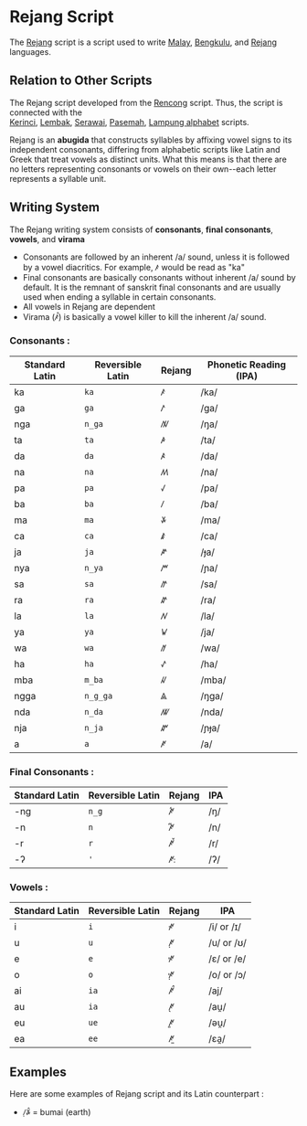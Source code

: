 
# Rejang Script

The [Rejang](https://en.wikipedia.org/wiki/Rejang_alphabet) script is a script used to write [Malay](https://en.wikipedia.org/wiki/Malay_language "Malay language"), [Bengkulu](https://en.wikipedia.org/wiki/Bengkulu_language "Bengkulu language"), and [Rejang](https://en.wikipedia.org/wiki/Rejang_language "Rejang language") languages.


## Relation to Other Scripts

The Rejang script developed from the [Rencong](https://en.wikipedia.org/wiki/Rencong_script "Rencong script") script. Thus, the script is connected with the [  
Kerinci](https://en.wikipedia.org/wiki/Kerinci_language "Kerinci language"),  [Lembak](https://en.wikipedia.org/w/index.php?title=Lembak&action=edit&redlink=1 "Lembak (page does not exist)"),  [Serawai](https://en.wikipedia.org/wiki/Serawai "Serawai"),  [Pasemah](https://en.wikipedia.org/w/index.php?title=Pasemah&action=edit&redlink=1 "Pasemah (page does not exist)"),  [Lampung alphabet](https://en.wikipedia.org/wiki/Lampung_alphabet "Lampung alphabet") scripts.

Rejang is an **abugida** that constructs syllables by affixing vowel signs to its independent consonants, differing from alphabetic scripts like Latin and Greek that treat vowels as distinct units. What this means is that there are no letters representing consonants or vowels on their own--each letter represents a syllable unit.


## Writing System
The Rejang writing system consists of **consonants**, **final consonants**, **vowels**, and **virama**

* Consonants are followed by an inherent /a/ sound, unless it is followed by a vowel diacritics. For example, ꤰ would be read as "ka"
* Final consonants are basically consonants without inherent /a/ sound by default. It is the remnant of sanskrit final consonants and are usually used when ending a syllable in certain consonants.
* All vowels in Rejang are dependent
* Virama (ꤰ꥓) is basically a vowel killer to kill the inherent /a/ sound.


### Consonants :

| Standard Latin | Reversible Latin    | Rejang | Phonetic Reading (IPA) |
| ------- | ------- | ------- | --- |
| ka  | `ka` |   ꤰ      | /ka/ |
| ga  | `ga`      | ꤱ      | /ɡa/ |
| nga | `n_ga`     | ꤲ      | /ŋa/|
| ta | `ta`      | ꤳ      | /ta/|
| da | `da`      | ꤴ      | /da/|
| na | `na`      | ꤵ      | /na/|
| pa | `pa`      | ꤶ      | /pa/|
| ba | `ba`      | ꤷ      | /ba/|
| ma | `ma`      | ꤸ      | /ma/|
| ca | `ca`      | ꤹ      | /ca/|
| ja | `ja`      | ꤺ      | /ɟa/|
| nya | `n_ya`      | ꤻ      | /ɲa/|
| sa | `sa`      | ꤼ      | /sa/|
| ra | `ra`      | ꤽ      | /ra/|
| la | `la`      | ꤾ      | /la/|
| ya | `ya`      | ꤿ      | /ja/|
| wa | `wa`      | ꥀ      | /wa/|
| ha | `ha`      | ꥁ      | /ha/|
| mba | `m_ba`      | ꥂ      | /mba/|
| ngga | `n_g_ga`      | ꥃ      | /ŋga/|
| nda | `n_da`      | ꥄ      | /nda/|
| nja | `n_ja`      | ꥅ      | /ɲɟa/|
| a | `a`      | ꥆ    | /a/|

### Final Consonants :

| Standard Latin | Reversible Latin | Rejang | IPA |
| ------- | ------- | ------- | --- |
| -ng        | `n_g`       | ꥆꥏ| /ŋ/ |
| -n        | `n`       | ꥆꥐ | /n/ |
| -r        | `r`       | ꥆꥑ | /r/ |
| -ʔ        | `'`       |ꥆꥒ| /ʔ/ |

### Vowels :

| Standard Latin | Reversible Latin | Rejang | IPA |
| ------- | ------- | ------- | --- |
| i        | `i`       | ꥆꥇ | /i/ or /ɪ/ |
| u        | `u`       | ꥆꥈ  | /u/ or /ʊ/ |
| e        | `e`       |ꥆꥉ  | /ɛ/ or /e/ |
| o        | `o`       |ꥆꥋ | /o/ or /ɔ/ |
| ai        | `ia`       |ꥆꥊ| /aj/ |
| au        | `ia`       | ꥆꥌ | /au̯/ |
| eu        | `ue`       | ꥆꥍ  | /əu̯/ |
| ea        | `ee`       |  ꥆꥎ | /ɛa̯/ |





## Examples

Here are some examples of Rejang script and its Latin counterpart :

* ꤷꥈꤸꥊ    = bumai (earth)
